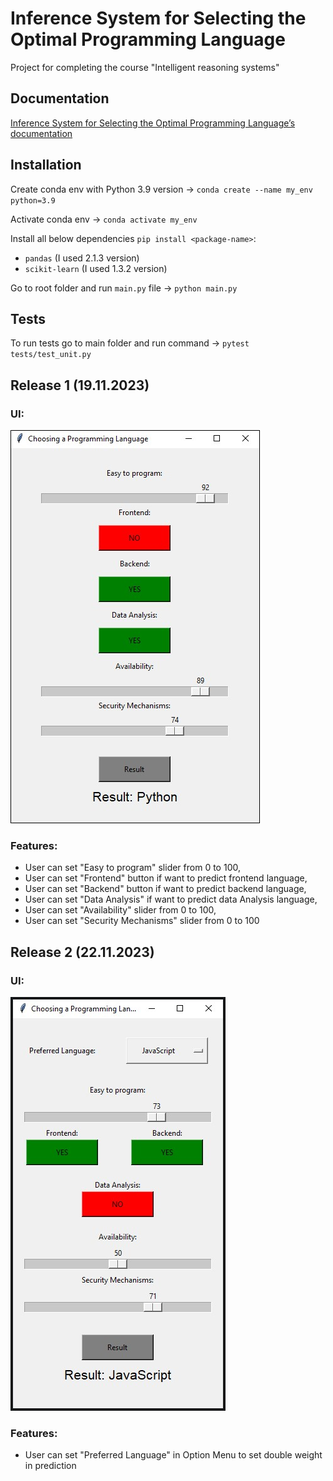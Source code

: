 # Inference System for Selecting the Optimal Programming Language

Project for completing the course "Intelligent reasoning systems"

## Documentation
<a href="https://wolanin00.github.io/Inference-System-for-Selecting-the-Optimal-Programming-Language/index.html" target="_blank">Inference System for Selecting the Optimal Programming Language’s documentation</a>

## Installation
Create conda env with Python 3.9 version -> `conda create --name my_env python=3.9`

Activate conda env -> `conda activate my_env`

Install all below dependencies `pip install <package-name>`:
- `pandas` (I used 2.1.3 version)
- `scikit-learn` (I used 1.3.2 version)

Go to root folder and run `main.py` file -> `python main.py`

## Tests
To run tests go to main folder and run command -> `pytest tests/test_unit.py`

## Release 1 (19.11.2023)
### UI:
<img src="./static/scn/Release_1_UI.jpg" alt="Screenshot" style="border: 1px solid #000;"/>

### Features:
- User can set "Easy to program" slider from 0 to 100,
- User can set "Frontend" button if want to predict frontend language,
- User can set "Backend" button if want to predict backend language,
- User can set "Data Analysis" if want to predict data Analysis language,
- User can set "Availability" slider from 0 to 100,
- User can set "Security Mechanisms" slider from 0 to 100

## Release 2 (22.11.2023)
### UI:
<img src="./static/scn/Release_2_UI.jpg" alt="Screenshot"/>

### Features:
- User can set "Preferred Language" in Option Menu to set double weight in prediction
